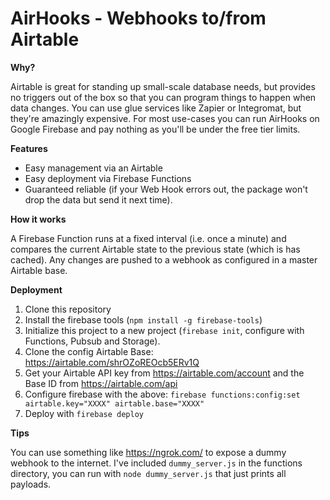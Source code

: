 # AirHooks - Webhooks to/from Airtable

**Why?**

Airtable is great for standing up small-scale database needs, but provides no triggers out of the box so that you can program things to happen when data changes. You can use glue services like Zapier or Integromat, but they're amazingly expensive. For most use-cases you can run AirHooks on Google Firebase and pay nothing as you'll be under the free tier limits.

**Features**

- Easy management via an Airtable
- Easy deployment via Firebase Functions
- Guaranteed reliable (if your Web Hook errors out, the package won't drop the data but send it next time).

**How it works**

A Firebase Function runs at a fixed interval (i.e. once a minute) and compares the current Airtable state to the previous state (which is has cached). Any changes are pushed to a webhook as configured in a master Airtable base.

**Deployment**

1. Clone this repository
2. Install the firebase tools (`npm install -g firebase-tools`)
3. Initialize this project to a new project (`firebase init`, configure with Functions, Pubsub and Storage).
4. Clone the config Airtable Base: https://airtable.com/shrOZoREOcb5ERv1Q
5. Get your Airtable API key from https://airtable.com/account and the Base ID from https://airtable.com/api
6. Configure firebase with the above: `firebase functions:config:set airtable.key="XXXX" airtable.base="XXXX"`
7. Deploy with `firebase deploy`

**Tips**

You can use something like https://ngrok.com/ to expose a dummy webhook to the internet. I've included `dummy_server.js` in the functions directory, you can run with `node dummy_server.js` that just prints all payloads.
 
